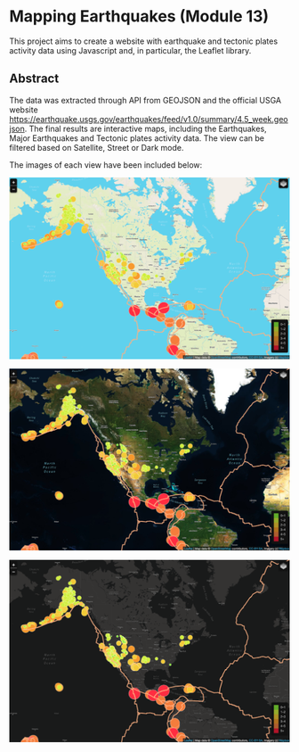 # **Mapping Earthquakes (Module 13)** 

This project aims to create a website with earthquake and tectonic plates activity data using Javascript and, in particular, the Leaflet library.

## **Abstract**

The data was extracted through API from GEOJSON and the official USGA website https://earthquake.usgs.gov/earthquakes/feed/v1.0/summary/4.5_week.geojson. The final results are interactive maps, including the Earthquakes, Major Earthquakes and Tectonic plates activity data. The view can be filtered based on Satellite, Street or Dark mode.

The images of each view have been included below:

![Street View](https://github.com/jaykansara2019/Mapping_Earthquakes/blob/011f73d1e7a0a17555b6351f1a832c5dc0e3425f/Images/street_view.png)


![Satellite View](https://github.com/jaykansara2019/Mapping_Earthquakes/blob/011f73d1e7a0a17555b6351f1a832c5dc0e3425f/Images/satellite_view.png)


![Dark mode View](https://github.com/jaykansara2019/Mapping_Earthquakes/blob/011f73d1e7a0a17555b6351f1a832c5dc0e3425f/Images/dark_mode_view.png)
